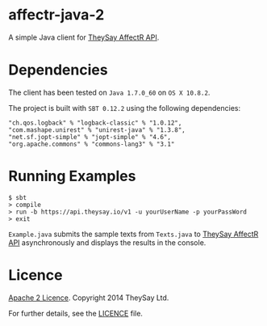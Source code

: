 affectr-java-2
==============

A simple Java client for [TheySay AffectR API](http://docs.theysay.apiary.io).

# Dependencies

The client has been tested on `Java 1.7.0_60` on `OS X 10.8.2`.

The project is built with `SBT 0.12.2` using the following dependencies:

```
"ch.qos.logback" % "logback-classic" % "1.0.12",
"com.mashape.unirest" % "unirest-java" % "1.3.8",
"net.sf.jopt-simple" % "jopt-simple" % "4.6",
"org.apache.commons" % "commons-lang3" % "3.1"
```

# Running Examples

```
$ sbt
> compile
> run -b https://api.theysay.io/v1 -u yourUserName -p yourPassWord
> exit
```

`Example.java` submits the sample texts from `Texts.java` to [TheySay AffectR API](http://docs.theysay.apiary.io) asynchronously and displays the results in the console.

# Licence

[Apache 2 Licence](http://www.apache.org/licenses/LICENSE-2.0.html). Copyright 2014 TheySay Ltd.

For further details, see the [LICENCE](LICENCE) file.
